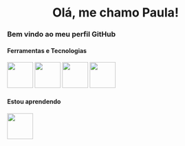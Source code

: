 <h1 align="center" >Olá, me chamo Paula! </h1> 
<h3>Bem vindo ao meu perfil GitHub</h3>

<div>
<h4>Ferramentas e Tecnologias</h4>
<img loading="lazy" img src="https://cdn.jsdelivr.net/gh/devicons/devicon/icons/html5/html5-original-wordmark.svg" width="60" height="60"/>  <img loading="lazy" img src="https://cdn.jsdelivr.net/gh/devicons/devicon/icons/css3/css3-original-wordmark.svg" width="60" height="60"/>  <img loading="lazy" img src="https://cdn.jsdelivr.net/gh/devicons/devicon/icons/javascript/javascript-original.svg" width="60" height="60"/>  <img loading="lazy" img src="https://cdn.jsdelivr.net/gh/devicons/devicon/icons/figma/figma-original.svg" width="60" height="60"/> 
</div>
<div>
  <h4>Estou aprendendo</h4>
<img loading="lazy" img src="https://cdn.jsdelivr.net/gh/devicons/devicon/icons/react/react-original.svg" width="60" height="60"/> 
 </div> 
